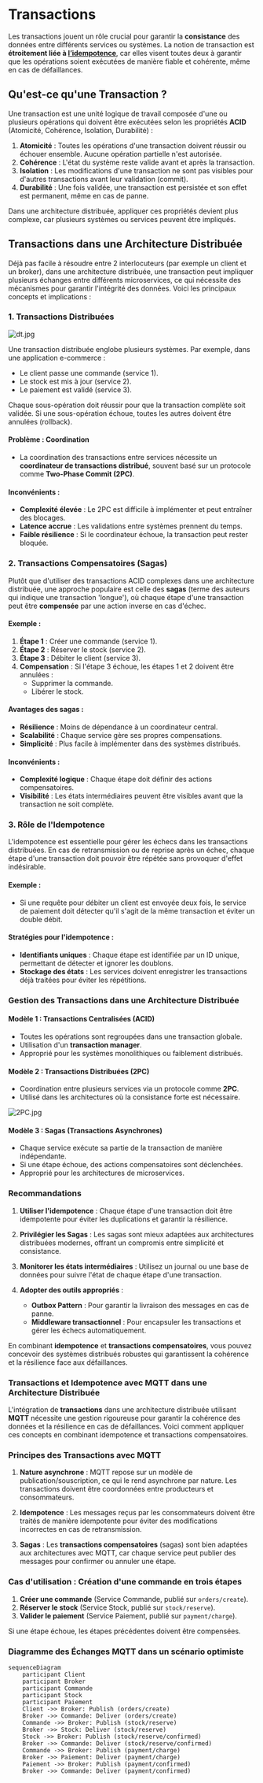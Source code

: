 # Transactions

Les transactions jouent un rôle crucial pour garantir la **consistance** des données
entre différents services ou systèmes. La notion de transaction est **étroitement liée à [l’idempotence](idempotence.md)**, car elles visent
toutes deux à garantir que les opérations soient exécutées de manière fiable et cohérente, même en cas de défaillances.

## Qu'est-ce qu'une Transaction ?

Une transaction est une unité logique de travail composée d'une ou plusieurs opérations qui doivent être exécutées selon
les propriétés **ACID** (Atomicité, Cohérence, Isolation, Durabilité) :

1. **Atomicité** : Toutes les opérations d'une transaction doivent réussir ou échouer ensemble. Aucune opération
   partielle n'est autorisée.
2. **Cohérence** : L'état du système reste valide avant et après la transaction.
3. **Isolation** : Les modifications d'une transaction ne sont pas visibles pour d'autres transactions avant leur
   validation (commit).
4. **Durabilité** : Une fois validée, une transaction est persistée et son effet est permanent, même en cas de panne.

Dans une architecture distribuée, appliquer ces propriétés devient plus complexe, car plusieurs systèmes ou services
peuvent être impliqués.

## Transactions dans une Architecture Distribuée

Déjà pas facile à résoudre entre 2 interlocuteurs (par exemple un client et un broker), dans une architecture distribuée,
une transaction peut impliquer plusieurs échanges entre différents microservices, ce qui nécessite des mécanismes pour 
garantir l'intégrité des données. Voici les principaux concepts et implications :

### 1. **Transactions Distribuées**

![dt.jpg](assets/dt.jpg)

Une transaction distribuée englobe plusieurs systèmes. Par exemple, dans une application e-commerce :

- Le client passe une commande (service 1).
- Le stock est mis à jour (service 2).
- Le paiement est validé (service 3).

Chaque sous-opération doit réussir pour que la transaction complète soit validée. Si une sous-opération échoue, toutes
les autres doivent être annulées (rollback).

#### Problème : Coordination

- La coordination des transactions entre services nécessite un **coordinateur de transactions distribué**, souvent basé
  sur un protocole comme **Two-Phase Commit (2PC)**.

#### Inconvénients :

- **Complexité élevée** : Le 2PC est difficile à implémenter et peut entraîner des blocages.
- **Latence accrue** : Les validations entre systèmes prennent du temps.
- **Faible résilience** : Si le coordinateur échoue, la transaction peut rester bloquée.


### 2. **Transactions Compensatoires (Sagas)**

Plutôt que d'utiliser des transactions ACID complexes dans une architecture distribuée, une approche populaire est celle
des **sagas** (terme des auteurs qui indique une transaction 'longue'), où chaque étape d'une transaction peut être 
**compensée** par une action inverse en cas d'échec.

#### Exemple :

1. **Étape 1** : Créer une commande (service 1).
2. **Étape 2** : Réserver le stock (service 2).
3. **Étape 3** : Débiter le client (service 3).
4. **Compensation** : Si l'étape 3 échoue, les étapes 1 et 2 doivent être annulées :
    - Supprimer la commande.
    - Libérer le stock.

#### Avantages des sagas :

- **Résilience** : Moins de dépendance à un coordinateur central.
- **Scalabilité** : Chaque service gère ses propres compensations.
- **Simplicité** : Plus facile à implémenter dans des systèmes distribués.

#### Inconvénients :

- **Complexité logique** : Chaque étape doit définir des actions compensatoires.
- **Visibilité** : Les états intermédiaires peuvent être visibles avant que la transaction ne soit complète.


### 3. **Rôle de l'Idempotence**

L'idempotence est essentielle pour gérer les échecs dans les transactions distribuées. En cas de retransmission ou de
reprise après un échec, chaque étape d'une transaction doit pouvoir être répétée sans provoquer d'effet indésirable.

#### Exemple :

- Si une requête pour débiter un client est envoyée deux fois, le service de paiement doit détecter qu'il s'agit de la
  même transaction et éviter un double débit.

#### Stratégies pour l'idempotence :

- **Identifiants uniques** : Chaque étape est identifiée par un ID unique, permettant de détecter et ignorer les
  doublons.
- **Stockage des états** : Les services doivent enregistrer les transactions déjà traitées pour éviter les répétitions.

### Gestion des Transactions dans une Architecture Distribuée

#### Modèle 1 : Transactions Centralisées (ACID)

- Toutes les opérations sont regroupées dans une transaction globale.
- Utilisation d'un **transaction manager**.
- Approprié pour les systèmes monolithiques ou faiblement distribués.

#### Modèle 2 : Transactions Distribuées (2PC)

- Coordination entre plusieurs services via un protocole comme **2PC**.
- Utilisé dans les architectures où la consistance forte est nécessaire.

![2PC.jpg](assets/2PC.jpg)

#### Modèle 3 : Sagas (Transactions Asynchrones)

- Chaque service exécute sa partie de la transaction de manière indépendante.
- Si une étape échoue, des actions compensatoires sont déclenchées.
- Approprié pour les architectures de microservices.

### Recommandations

1. **Utiliser l'idempotence** :
   Chaque étape d'une transaction doit être idempotente pour éviter les duplications et garantir la résilience.

2. **Privilégier les Sagas** :
   Les sagas sont mieux adaptées aux architectures distribuées modernes, offrant un compromis entre simplicité et
   consistance.

3. **Monitorer les états intermédiaires** :
   Utilisez un journal ou une base de données pour suivre l'état de chaque étape d'une transaction.

4. **Adopter des outils appropriés** :
    - **Outbox Pattern** : Pour garantir la livraison des messages en cas de panne.
    - **Middleware transactionnel** : Pour encapsuler les transactions et gérer les échecs automatiquement.


En combinant **idempotence** et **transactions compensatoires**, vous pouvez concevoir des systèmes distribués robustes
qui garantissent la cohérence et la résilience face aux défaillances.

### Transactions et Idempotence avec MQTT dans une Architecture Distribuée

L'intégration de **transactions** dans une architecture distribuée utilisant **MQTT** nécessite une gestion rigoureuse
pour garantir la cohérence des données et la résilience en cas de défaillances. Voici comment appliquer ces concepts en
combinant idempotence et transactions compensatoires.

### Principes des Transactions avec MQTT

1. **Nature asynchrone** :
   MQTT repose sur un modèle de publication/souscription, ce qui le rend asynchrone par nature. Les transactions doivent
   être coordonnées entre producteurs et consommateurs.

2. **Idempotence** :
   Les messages reçus par les consommateurs doivent être traités de manière idempotente pour éviter des modifications
   incorrectes en cas de retransmission.

3. **Sagas** :
   Les **transactions compensatoires** (sagas) sont bien adaptées aux architectures avec MQTT, car chaque service peut
   publier des messages pour confirmer ou annuler une étape.

### Cas d'utilisation : Création d'une commande en trois étapes

1. **Créer une commande** (Service Commande, publié sur `orders/create`).
2. **Réserver le stock** (Service Stock, publié sur `stock/reserve`).
3. **Valider le paiement** (Service Paiement, publié sur `payment/charge`).

Si une étape échoue, les étapes précédentes doivent être compensées.


### Diagramme des Échanges MQTT dans un scénario optimiste

```mermaid
sequenceDiagram
    participant Client
    participant Broker
    participant Commande
    participant Stock
    participant Paiement
    Client ->> Broker: Publish (orders/create)
    Broker ->> Commande: Deliver (orders/create)
    Commande ->> Broker: Publish (stock/reserve)
    Broker ->> Stock: Deliver (stock/reserve)
    Stock ->> Broker: Publish (stock/reserve/confirmed)
    Broker ->> Commande: Deliver (stock/reserve/confirmed)
    Commande ->> Broker: Publish (payment/charge)
    Broker ->> Paiement: Deliver (payment/charge)
    Paiement ->> Broker: Publish (payment/confirmed)
    Broker ->> Commande: Deliver (payment/confirmed)
```

